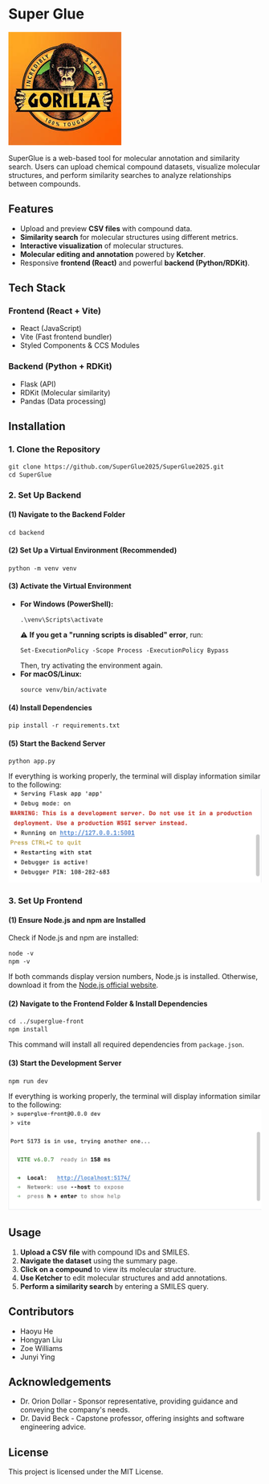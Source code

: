 # Super Glue
![SuperGlue Logo](docs/gorilla_glue.jpg)

SuperGlue is a web-based tool for molecular annotation and similarity search. Users can upload chemical compound datasets, visualize molecular structures, and perform similarity searches to analyze relationships between compounds.

## Features
- Upload and preview **CSV files** with compound data.
- **Similarity search** for molecular structures using different metrics.
- **Interactive visualization** of molecular structures.
- **Molecular editing and annotation** powered by **Ketcher**.
- Responsive **frontend (React)** and powerful **backend (Python/RDKit)**.

## Tech Stack  
### **Frontend (React + Vite)**
- React (JavaScript)
- Vite (Fast frontend bundler)
- Styled Components & CCS Modules

### **Backend (Python + RDKit)**
- Flask (API)
- RDKit (Molecular similarity)
- Pandas (Data processing)

## Installation
### **1. Clone the Repository**
```
git clone https://github.com/SuperGlue2025/SuperGlue2025.git
cd SuperGlue
```
### **2. Set Up Backend**
#### **(1) Navigate to the Backend Folder**
```
cd backend
```
#### **(2) Set Up a Virtual Environment (Recommended)**
```
python -m venv venv
```
#### **(3) Activate the Virtual Environment**
- **For Windows (PowerShell):**
    ```
    .\venv\Scripts\activate
    ```
    ⚠ **If you get a "running scripts is disabled" error**, run:
    ```
    Set-ExecutionPolicy -Scope Process -ExecutionPolicy Bypass
    ```
    Then, try activating the environment again.
- **For macOS/Linux:**
    ```
    source venv/bin/activate
    ```
#### **(4) Install Dependencies**
```
pip install -r requirements.txt
```
#### **(5) Start the Backend Server**
```
python app.py
```
If everything is working properly, the terminal will display information similar to the following:
![backend](docs/backend_result.png)
### **3. Set Up Frontend**
#### **(1) Ensure Node.js and npm are Installed**
Check if Node.js and npm are installed:
```
node -v
npm -v
```
If both commands display version numbers, Node.js is installed.
Otherwise, download it from the [Node.js official website](https://nodejs.org/en).

#### **(2) Navigate to the Frontend Folder & Install Dependencies**
```
cd ../superglue-front
npm install
```
This command will install all required dependencies from `package.json`.

#### **(3) Start the Development Server**
```
npm run dev
```
If everything is working properly, the terminal will display information similar to the following:
![frontend](docs/frontend_result.png)

## Usage
1. **Upload a CSV file** with compound IDs and SMILES.
2. **Navigate the dataset** using the summary page.
3. **Click on a compound** to view its molecular structure.
4. **Use Ketcher** to edit molecular structures and add annotations.
5. **Perform a similarity search** by entering a SMILES query.


## Contributors
- Haoyu He
- Hongyan Liu
- Zoe Williams
- Junyi Ying

## Acknowledgements
- Dr. Orion Dollar - Sponsor representative, providing guidance and conveying the company's needs.
- Dr. David Beck - Capstone professor, offering insights and software engineering advice.

## License
This project is licensed under the MIT License.
